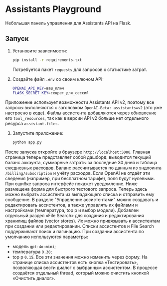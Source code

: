 # Assistants Playground

Небольшая панель управления для Assistants API на Flask.

## Запуск

1. Установите зависимости:
   ```bash
   pip install -r requirements.txt
   ```
   Потребуется пакет `requests` для запросов к статистике затрат.

2. Создайте файл `.env` со своим ключом API:
   ```bash
   OPENAI_API_KEY=ваш_ключ
   FLASK_SECRET_KEY=секрет_для_сессий
   ```

Приложение использует возможности Assistants API v2, поэтому все запросы выполняются
с заголовком `OpenAI-Beta: assistants=v2` (это уже настроено в коде).
Файлы ассистента добавляются через обновление его `tool_resources`, так как в
версии API v2 больше нет отдельного ресурса `assistant.files`.

3. Запустите приложение:
   ```bash
   python app.py
   ```

После запуска откройте в браузере `http://localhost:5000`.
Главная страница теперь представляет собой дашборд: выводится текущий баланс
аккаунта, суммарные затраты за последние 30 дней и таблица ежедневных расходов.
Баланс рассчитывается по данным из эндпоинта `/billing/subscription` и учёту
расходов. Если OpenAI не отдаёт эти сведения (например, при бесплатном тарифе),
поля будут нулевыми. При ошибке запроса интерфейс покажет уведомление.
Ниже размещена форма для быстрого тестового запроса. Теперь здесь можно
выбрать ассистента из выпадающего списка и отправить ему сообщение.
В разделе "Управление ассистентами" можно создавать и редактировать ассистентов,
а также управлять их файлами и настройками (температура, top p и выбор модели).
Добавлен отдельный раздел «File Search» для создания и редактирования хранилищ
файлов (vector stores). Их можно привязывать к ассистентам при создании или
редактировании.
Списки ассистентов и File Search поддерживают поиск и пагинацию.
При создании ассистента по умолчанию используются параметры:
- модель `gpt-4o-mini`;
- температура `0.30`;
- top p `0.15`.
Все эти значения можно изменить через форму.
На странице списка ассистентов есть кнопка «Тестировать», позволяющая вести
диалог с выбранным ассистентом. В процессе создаётся отдельный thread, который
можно очистить кнопкой «Очистить диалог».

